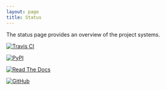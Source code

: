 ```yaml
---
layout: page
title: Status
---
```


The status page provides an overview of the project systems.

[![Travis CI](https://travis-ci.org/iandennismiller/gthnk.svg?branch=master)](http://build.gthnk.com)

[![PyPI](https://img.shields.io/pypi/v/gthnk.svg)](http://python.gthnk.com)

[![Read The Docs](https://readthedocs.org/projects/gthnk/badge/?version=latest)](http://docs.gthnk.com)

[![GitHub](https://img.shields.io/github/stars/iandennismiller/gthnk.svg?style=social&label=GitHub)](http://code.gthnk.com)
